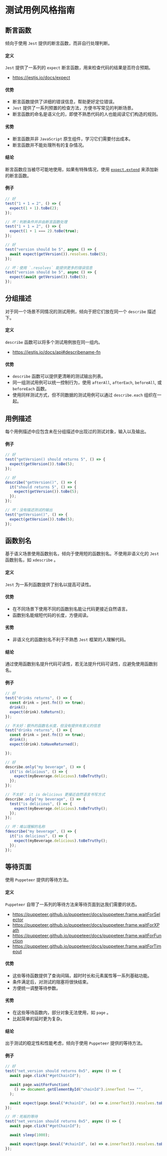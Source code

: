# 测试用例风格指南

## 断言函数

倾向于使用 `Jest` 提供的断言函数，而非自行处理判断。

#### 定义

`Jest` 提供了一系列的 `expect` 断言函数，用来检查代码的结果是否符合预期。
* https://jestjs.io/docs/expect

#### 优势

- 断言函数提供了详细的错误信息，帮助更好定位错误。
- `Jest` 提供了一系列预置的检查方法，方便书写常见的判断场景。
- 断言函数的命名是语义化的，即使不熟悉代码的人也能阅读它们构造的规则。

#### 劣势

- 断言函数并非 `JavaScript` 原生组件，学习它们需要付出成本。
- 断言函数并不能处理所有的复杂情况。

#### 结论

断言函数应当被尽可能地使用，如果有特殊情况，使用 [`expect.extend`](https://jestjs.io/docs/expect#expectextendmatchers) 来添加新的断言函数。

#### 例子

```javascript
// 好
test("1 + 1 = 2", () => {
  expect(1 + 1).toBe(2);
});

// 坏：判断条件并非由断言函数处理
test("1 + 1 = 2", () => {
  expect(1 + 1 === 2).toBe(true);
});

// 好
test("version should be 5", async () => {
  await expect(getVersion()).resolves.toBe(5);
});

// 坏：使用 `.resolves` 能提供更多的错误信息
test("version should be 5", async () => {
  expect(await getVersion()).toBe(5);
});
```

## 分组描述

对于同一个场景不同情况的测试用例，倾向于把它们放在同一个 `describe` 描述下。

#### 定义

`describe` 函数可以将多个测试用例放在同一组内。
* https://jestjs.io/docs/api#describename-fn

#### 优势

- `describe` 函数可以提供更清晰的测试输出列表。
- 同一组测试用例可以统一控制行为，使用 `afterAll`, `afterEach`, `beforeAll`, 或 `beforeEach` 函数。
- 使用同样测试方式，但不同数据的测试用例可以通过 `describe.each` 组织在一起。

## 用例描述

每个用例描述中应包含未在分组描述中出现过的测试对象，输入以及输出。

#### 例子

```javascript
// 好
test("getVersion() should returns 5", () => {
  expect(getVersion()).toBe(5);
});

// 好
describe("getVersion()", () => {
  it("should returns 5", () => {
    expect(getVersion()).toBe(5);
  });
});

// 坏：没有描述测试的输出
test("getVersion()", () => {
  expect(getVersion()).toBe(5);
});
```

## 函数别名

基于语义场景使用函数别名，倾向于使用短的函数别名。不使用非语义化的 `Jest` 函数别名，如 `xdescribe` 。

#### 定义

`Jest` 为一系列函数提供了别名以提高可读性。

#### 优势

- 在不同场景下使用不同的函数别名能让代码更接近自然语言。
- 函数别名能缩短代码的长度，方便阅读。

#### 劣势

- 非语义化的函数别名不利于不熟悉 `Jest` 框架的人理解代码。

#### 结论

通过使用函数别名提升代码可读性，若无法提升代码可读性，应避免使用函数别名。

#### 例子

```javascript
// 好
test("drinks returns", () => {
  const drink = jest.fn(() => true);
  drink();
  expect(drink).toReturn();
});

// 不太好：额外的函数名长度，但没有提供有意义的信息
test("drinks returns", () => {
  const drink = jest.fn(() => true);
  drink();
  expect(drink).toHaveReturned();

});

// 好
describe.only("my beverage", () => {
  it("is delicious", () => {
    expect(myBeverage.delicious).toBeTruthy();
  });
});

// 不太好： it is delicious 更接近自然语言书写方式
describe.only("my beverage", () => {
  test("is delicious", () => {
    expect(myBeverage.delicious).toBeTruthy();
  });
});

// 坏：难以理解的名称
fdescribe("my beverage", () => {
  it("is delicious", () => {
    expect(myBeverage.delicious).toBeTruthy();
  });
});
```

## 等待页面

使用 `Puppeteer` 提供的等待方法。

#### 定义

`Puppeteer` 自带了一系列的等待方法来等待页面到达我们需要的状态。

* https://puppeteer.github.io/puppeteer/docs/puppeteer.frame.waitForSelector
* https://puppeteer.github.io/puppeteer/docs/puppeteer.frame.waitForXPath
* https://puppeteer.github.io/puppeteer/docs/puppeteer.frame.waitForFunction
* https://puppeteer.github.io/puppeteer/docs/puppeteer.frame.waitForTimeout

#### 优势

- 这些等待函数提供了查询间隔，超时时长和元素属性等一系列基础功能。
- 条件满足后，对测试的阻塞将很快结束。
- 方便统一调整等待参数。

#### 劣势

- 在这些等待函数内，部分对象无法使用，如 `page` 。
- 比起简单的延时更为复杂。

#### 结论

出于测试的稳定性和性能考虑，倾向于使用 `Puppeteer` 提供的等待方法。

#### 例子

```javascript
// 好
test("net_version should returns 0x5", async () => {
  await page.click("#getChainId");

  await page.waitForFunction(
    () => document.getElementById("chainId").innerText !== "",
  );

  await expect(page.$eval("#chainId", (e) => e.innerText)).resolves.toBe("0x5");
});

// 坏：死板的等待
test("net_version should returns 0x5", async () => {
  await page.click("#getChainId");

  await sleep(1000);

  await expect(page.$eval("#chainId", (e) => e.innerText)).resolves.toBe("0x5");
});
```
